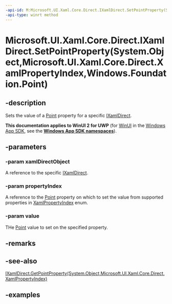 ```yaml
---
-api-id: M:Microsoft.UI.Xaml.Core.Direct.IXamlDirect.SetPointProperty(System.Object,Microsoft.UI.Xaml.Core.Direct.XamlPropertyIndex,Windows.Foundation.Point)
-api-type: winrt method
---
```


# Microsoft.UI.Xaml.Core.Direct.IXamlDirect.SetPointProperty(System.Object,Microsoft.UI.Xaml.Core.Direct.XamlPropertyIndex,Windows.Foundation.Point)

<!--
public void SetPointProperty (object xamlDirectObject, Microsoft.UI.Xaml.Core.Direct.XamlPropertyIndex propertyIndex, Windows.Foundation.Point value);
-->

## -description

Sets the value of a [Point](/uwp/api/windows.foundation.point) property for a specific [IXamlDirect](ixamldirect.md).

**This documentation applies to WinUI 2 for UWP** (for [WinUI](/windows/apps/winui/winui3/) in the [Windows App SDK](/windows/apps/windows-app-sdk/), see the **[Windows App SDK namespaces](/windows/windows-app-sdk/api/winrt/)**).

## -parameters

### -param xamlDirectObject

A reference to the specific [IXamlDirect](ixamldirect.md).

### -param propertyIndex

A reference to the [Point](/uwp/api/windows.foundation.point) property on which to set the value from supported properties in [XamlPropertyIndex](xamlpropertyindex.md) enum.

### -param value

THe [Point](/uwp/api/windows.foundation.point) value to set on the specified property.

## -remarks

## -see-also

[IXamlDirect.GetPointProperty(System.Object,Microsoft.UI.Xaml.Core.Direct.XamlPropertyIndex)](ixamldirect_getpointproperty_1382514347.md)

## -examples
